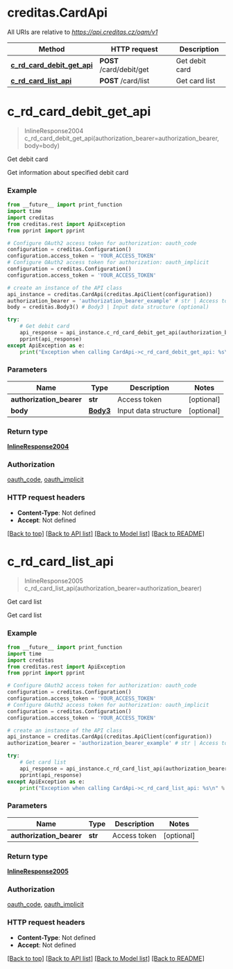 # creditas.CardApi

All URIs are relative to *https://api.creditas.cz/oam/v1*

Method | HTTP request | Description
------------- | ------------- | -------------
[**c_rd_card_debit_get_api**](CardApi.md#c_rd_card_debit_get_api) | **POST** /card/debit/get | Get debit card
[**c_rd_card_list_api**](CardApi.md#c_rd_card_list_api) | **POST** /card/list | Get card list


# **c_rd_card_debit_get_api**
> InlineResponse2004 c_rd_card_debit_get_api(authorization_bearer=authorization_bearer, body=body)

Get debit card

Get information about specified debit card

### Example
```python
from __future__ import print_function
import time
import creditas
from creditas.rest import ApiException
from pprint import pprint

# Configure OAuth2 access token for authorization: oauth_code
configuration = creditas.Configuration()
configuration.access_token = 'YOUR_ACCESS_TOKEN'
# Configure OAuth2 access token for authorization: oauth_implicit
configuration = creditas.Configuration()
configuration.access_token = 'YOUR_ACCESS_TOKEN'

# create an instance of the API class
api_instance = creditas.CardApi(creditas.ApiClient(configuration))
authorization_bearer = 'authorization_bearer_example' # str | Access token (optional)
body = creditas.Body3() # Body3 | Input data structure (optional)

try:
    # Get debit card
    api_response = api_instance.c_rd_card_debit_get_api(authorization_bearer=authorization_bearer, body=body)
    pprint(api_response)
except ApiException as e:
    print("Exception when calling CardApi->c_rd_card_debit_get_api: %s\n" % e)
```

### Parameters

Name | Type | Description  | Notes
------------- | ------------- | ------------- | -------------
 **authorization_bearer** | **str**| Access token | [optional] 
 **body** | [**Body3**](Body3.md)| Input data structure | [optional] 

### Return type

[**InlineResponse2004**](InlineResponse2004.md)

### Authorization

[oauth_code](../README.md#oauth_code), [oauth_implicit](../README.md#oauth_implicit)

### HTTP request headers

 - **Content-Type**: Not defined
 - **Accept**: Not defined

[[Back to top]](#) [[Back to API list]](../README.md#documentation-for-api-endpoints) [[Back to Model list]](../README.md#documentation-for-models) [[Back to README]](../README.md)

# **c_rd_card_list_api**
> InlineResponse2005 c_rd_card_list_api(authorization_bearer=authorization_bearer)

Get card list

Get card list

### Example
```python
from __future__ import print_function
import time
import creditas
from creditas.rest import ApiException
from pprint import pprint

# Configure OAuth2 access token for authorization: oauth_code
configuration = creditas.Configuration()
configuration.access_token = 'YOUR_ACCESS_TOKEN'
# Configure OAuth2 access token for authorization: oauth_implicit
configuration = creditas.Configuration()
configuration.access_token = 'YOUR_ACCESS_TOKEN'

# create an instance of the API class
api_instance = creditas.CardApi(creditas.ApiClient(configuration))
authorization_bearer = 'authorization_bearer_example' # str | Access token (optional)

try:
    # Get card list
    api_response = api_instance.c_rd_card_list_api(authorization_bearer=authorization_bearer)
    pprint(api_response)
except ApiException as e:
    print("Exception when calling CardApi->c_rd_card_list_api: %s\n" % e)
```

### Parameters

Name | Type | Description  | Notes
------------- | ------------- | ------------- | -------------
 **authorization_bearer** | **str**| Access token | [optional] 

### Return type

[**InlineResponse2005**](InlineResponse2005.md)

### Authorization

[oauth_code](../README.md#oauth_code), [oauth_implicit](../README.md#oauth_implicit)

### HTTP request headers

 - **Content-Type**: Not defined
 - **Accept**: Not defined

[[Back to top]](#) [[Back to API list]](../README.md#documentation-for-api-endpoints) [[Back to Model list]](../README.md#documentation-for-models) [[Back to README]](../README.md)

